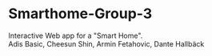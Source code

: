 # Smarthome-Group-3
Interactive Web app for a "Smart Home".  
Adis Basic, Cheesun Shin, Armin Fetahovic, Dante Hallbäck
